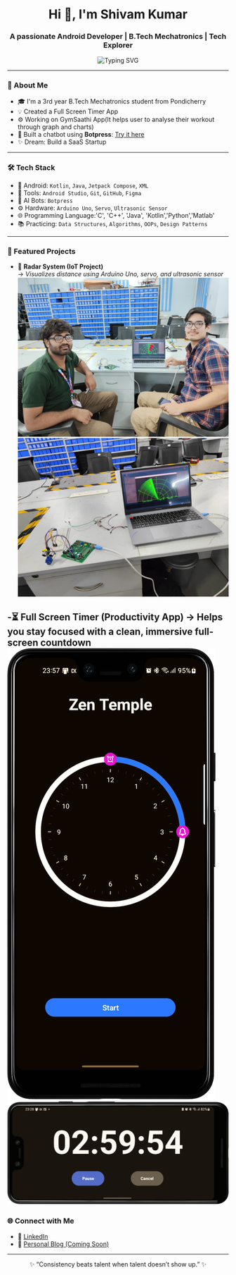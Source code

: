 <h1 align="center">Hi 👋, I'm Shivam Kumar</h1>
<h3 align="center">A passionate Android Developer | B.Tech Mechatronics | Tech Explorer</h3>

<p align="center">
  <img src="https://readme-typing-svg.demolab.com?font=Fira+Code&weight=500&size=24&pause=1000&center=true&vCenter=true&width=600&lines=App+Developer+%7C+Freelancer;DSA+Enthusiast+%7C+Open-Source+Contributor;Dreaming+Big+%7C+Building+Daily" alt="Typing SVG" />
</p>

---

### 🚀 About Me

- 🎓 I'm a 3rd year B.Tech Mechatronics student from Pondicherry
- 💡 Created a Full Screen Timer App 
- ⚙️ Working on GymSaathi App(It helps user to analyse their workout through graph and charts)
- 🤖 Built a chatbot using **Botpress**: [Try it here](https://cdn.botpress.cloud/webchat/v2/shareable.html?botId=a0b423ee-27e1-4257-84f5-eee99d2e6ee3)
- ✨ Dream: Build a SaaS Startup
---

### 🛠️ Tech Stack

- 📱 Android: `Kotlin`, `Java`, `Jetpack Compose`, `XML`
- 🔧 Tools: `Android Studio`, `Git`, `GitHub`, `Figma`
- 🤖 AI Bots: `Botpress`
- ⚙️ Hardware: `Arduino Uno`, `Servo`, `Ultrasonic Sensor`
- 🌐 Programming Language:'C', 'C++', 'Java', 'Kotlin','Python','Matlab'
- 📚 Practicing: `Data Structures`, `Algorithms`, `OOPs`, `Design Patterns`

---

### 🧩 Featured Projects

- 📡 **Radar System (IoT Project)**  
  → _Visualizes distance using Arduino Uno, servo, and ultrasonic sensor_
  ![Radar Project](arduino_Project_Pic_2.jpg)
  ![Radar Project](arduino_Project_Pic1.jpg)


-⏳ Full Screen Timer (Productivity App)
  → Helps you stay focused with a clean, immersive full-screen countdown 
  ![FULL SCREEN TIMER APP](FULL_TIMER_SCREEN_APP_PIC2.png)
  ![FULL SCREEN TIMER APP](FULL_TIMER-SCREEN_APP_PIC1.png)
---

### 🌐 Connect with Me

- 🔗 [LinkedIn](https://www.linkedin.com/in/shivam-kumar-1b1611210/)
- 🧠 [Personal Blog (Coming Soon)]()

---

<p align="center">✨ “Consistency beats talent when talent doesn’t show up.” ✨</p>
